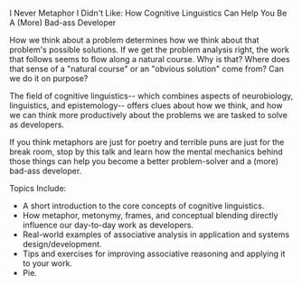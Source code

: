 I Never Metaphor I Didn't Like: How Cognitive Linguistics Can Help You Be A (More) Bad-ass Developer

How we think about a problem determines how we think about that problem's possible solutions. If we get the problem analysis right, the work that follows seems to flow along a natural course. Why is that? Where does that sense of a "natural course" or an "obvious solution" come from? Can we do it on purpose?

The field of cognitive linguistics-- which combines aspects of neurobiology, linguistics, and epistemology-- offers clues about how we think, and how we can think more productively about the problems we are tasked to solve as developers.

If you think metaphors are just for poetry and terrible puns are just for the break room, stop by this talk and learn how the mental mechanics behind those things can help you become a better problem-solver and a (more) bad-ass developer.

Topics Include:
* A short introduction to the core concepts of cognitive linguistics.
* How metaphor, metonymy, frames, and conceptual blending directly influence our day-to-day work as developers.
* Real-world examples of associative analysis in application and systems design/development.
* Tips and exercises for improving associative reasoning and applying it to your work.
* Pie.


